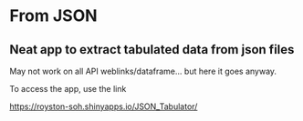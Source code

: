 # From JSON 
## Neat app to extract tabulated data from json files

May not work on all API weblinks/dataframe... but here it goes anyway.

To access the app, use the link

https://royston-soh.shinyapps.io/JSON_Tabulator/

![]()



